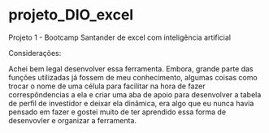 # projeto_DIO_excel

Projeto 1 - Bootcamp Santander de excel com inteligência artificial

Considerações:

Achei bem legal desenvolver essa ferramenta. Embora, grande parte das funções utilizadas já fossem de meu conhecimento, algumas coisas como trocar o nome de uma célula para facilitar na hora de fazer correspôndencias a ela e criar uma aba de apoio para desenvolver a tabela de perfil de investidor e deixar ela dinâmica, era algo que eu nunca havia pensado em fazer e gostei muito de ter aprendido essa forma de desenvovler e organizar a ferramenta.
